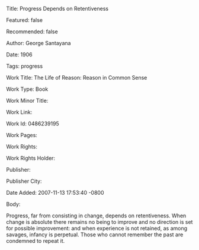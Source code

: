 Title: Progress Depends on Retentiveness

Featured: false

Recommended: false

Author: George Santayana

Date: 1906

Tags: progress

Work Title: The Life of Reason: Reason in Common Sense

Work Type: Book

Work Minor Title:  

Work Link: 

Work Id:  0486239195

Work Pages:  

Work Rights:  

Work Rights Holder:  

Publisher:  

Publisher City:  

Date Added: 2007-11-13 17:53:40 -0800

Body:

Progress, far from consisting in change, depends on retentiveness. When change is absolute there remains no being to improve and no direction is set for possible improvement: and when experience is not retained, as among savages, infancy is perpetual. Those who cannot remember the past are condemned to repeat it.


